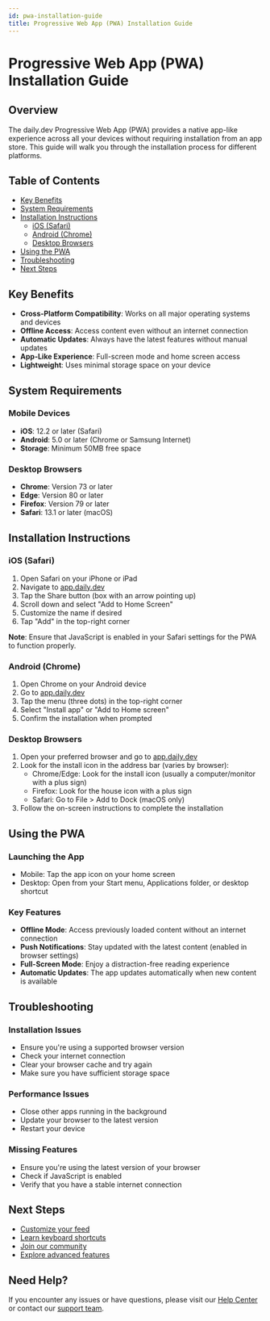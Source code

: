 ```yaml
---
id: pwa-installation-guide
title: Progressive Web App (PWA) Installation Guide
---
```


# Progressive Web App (PWA) Installation Guide

## Overview

The daily.dev Progressive Web App (PWA) provides a native app-like experience across all your devices without requiring installation from an app store. This guide will walk you through the installation process for different platforms.

## Table of Contents
- [Key Benefits](#key-benefits)
- [System Requirements](#system-requirements)
- [Installation Instructions](#installation-instructions)
  - [iOS (Safari)](#ios-safari)
  - [Android (Chrome)](#android-chrome)
  - [Desktop Browsers](#desktop-browsers)
- [Using the PWA](#using-the-pwa)
- [Troubleshooting](#troubleshooting)
- [Next Steps](#next-steps)

## Key Benefits

- **Cross-Platform Compatibility**: Works on all major operating systems and devices
- **Offline Access**: Access content even without an internet connection
- **Automatic Updates**: Always have the latest features without manual updates
- **App-Like Experience**: Full-screen mode and home screen access
- **Lightweight**: Uses minimal storage space on your device

## System Requirements

### Mobile Devices
- **iOS**: 12.2 or later (Safari)
- **Android**: 5.0 or later (Chrome or Samsung Internet)
- **Storage**: Minimum 50MB free space

### Desktop Browsers
- **Chrome**: Version 73 or later
- **Edge**: Version 80 or later
- **Firefox**: Version 79 or later
- **Safari**: 13.1 or later (macOS)

## Installation Instructions

### iOS (Safari)

1. Open Safari on your iPhone or iPad
2. Navigate to [app.daily.dev](https://app.daily.dev)
3. Tap the Share button (box with an arrow pointing up)
4. Scroll down and select "Add to Home Screen"
5. Customize the name if desired
6. Tap "Add" in the top-right corner

**Note**: Ensure that JavaScript is enabled in your Safari settings for the PWA to function properly.

### Android (Chrome)

1. Open Chrome on your Android device
2. Go to [app.daily.dev](https://app.daily.dev)
3. Tap the menu (three dots) in the top-right corner
4. Select "Install app" or "Add to Home screen"
5. Confirm the installation when prompted

### Desktop Browsers

1. Open your preferred browser and go to [app.daily.dev](https://app.daily.dev)
2. Look for the install icon in the address bar (varies by browser):
   - Chrome/Edge: Look for the install icon (usually a computer/monitor with a plus sign)
   - Firefox: Look for the house icon with a plus sign
   - Safari: Go to File > Add to Dock (macOS only)
3. Follow the on-screen instructions to complete the installation

## Using the PWA

### Launching the App
- Mobile: Tap the app icon on your home screen
- Desktop: Open from your Start menu, Applications folder, or desktop shortcut

### Key Features
- **Offline Mode**: Access previously loaded content without an internet connection
- **Push Notifications**: Stay updated with the latest content (enabled in browser settings)
- **Full-Screen Mode**: Enjoy a distraction-free reading experience
- **Automatic Updates**: The app updates automatically when new content is available

## Troubleshooting

### Installation Issues
- Ensure you're using a supported browser version
- Check your internet connection
- Clear your browser cache and try again
- Make sure you have sufficient storage space

### Performance Issues
- Close other apps running in the background
- Update your browser to the latest version
- Restart your device

### Missing Features
- Ensure you're using the latest version of your browser
- Check if JavaScript is enabled
- Verify that you have a stable internet connection

## Next Steps

- [Customize your feed](https://docs.daily.dev/docs/setting-up-your-feed/filtering-content-feed)
- [Learn keyboard shortcuts](https://docs.daily.dev/docs/features/keyboard-shortcuts)
- [Join our community](https://daily.dev/community)
- [Explore advanced features](https://docs.daily.dev/docs/features)

## Need Help?

If you encounter any issues or have questions, please visit our [Help Center](https://help.daily.dev) or contact our [support team](mailto:support@daily.dev).

